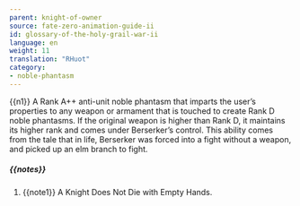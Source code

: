```yaml
---
parent: knight-of-owner
source: fate-zero-animation-guide-ii
id: glossary-of-the-holy-grail-war-ii
language: en
weight: 11
translation: "RHuot"
category:
- noble-phantasm
---
```


{{n1}}
A Rank A++ anti-unit noble phantasm that imparts the user’s properties to any weapon or armament that is touched to create Rank D noble phantasms. If the original weapon is higher than Rank D, it maintains its higher rank and comes under Berserker’s control. This ability comes from the tale that in life, Berserker was forced into a fight without a weapon, and picked up an elm branch to fight.

##### {{notes}}

1. {{note1}} A Knight Does Not Die with Empty Hands.
